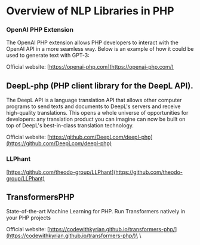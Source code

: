 # Overview of NLP Libraries in PHP

### OpenAI PHP Extension

The OpenAI PHP extension allows PHP developers to interact with the OpenAI API in a more seamless way. Below is an example of how it could be used to generate text with GPT-3:

Official website: [https://openai-php.com](https://openai-php.com/)

##

## DeepL-php (PHP client library for the DeepL API).

The DeepL API is a language translation API that allows other computer programs to send texts and documents to DeepL's servers and receive high-quality translations. This opens a whole universe of opportunities for developers: any translation product you can imagine can now be built on top of DeepL's best-in-class translation technology.

Official website: [https://github.com/DeepLcom/deepl-php](https://github.com/DeepLcom/deepl-php)



### LLPhant

[https://github.com/theodo-group/LLPhant](https://github.com/theodo-group/LLPhant)

## TransformersPHP

State-of-the-art Machine Learning for PHP. Run Transformers natively in your PHP projects

Official website:  [https://codewithkyrian.github.io/transformers-php/](https://codewithkyrian.github.io/transformers-php/)\
\
